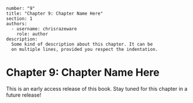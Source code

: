 ```metadata
number: "9"
title: "Chapter 9: Chapter Name Here"
section: 1
authors:
  - username: chrisrazeware
    role: author
description:
  Some kind of description about this chapter. It can be
  on multiple lines, provided you respect the indentation.
```

# Chapter 9: Chapter Name Here

This is an early access release of this book. Stay tuned for this chapter in a future release!